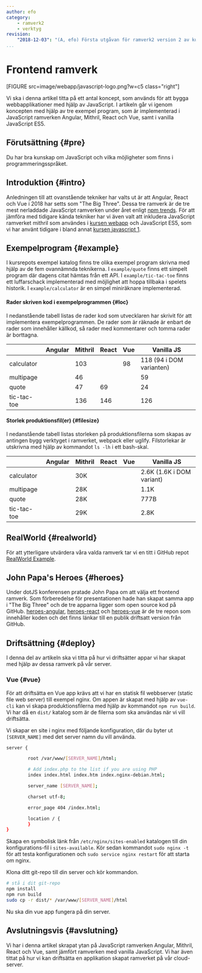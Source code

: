 ```yaml
---
author: efo
category:
    - ramverk2
    - verktyg
revision:
    "2018-12-03": "(A, efo) Första utgåvan för ramverk2 version 2 av kursen."
...
```

Frontend ramverk
==================================

[FIGURE src=image/webapp/javascript-logo.png?w=c5 class="right"]

Vi ska i denna artikel titta på ett antal koncept, som används för att bygga webbapplikationer med hjälp av JavaScript. I artikeln går vi igenom koncepten med hjälp av tre exempel program, som är implementerad i JavaScript ramverken Angular, Mithril, React och Vue, samt i vanilla JavaScript ES5.

<!--more-->



Förutsättning {#pre}
--------------------------------------

Du har bra kunskap om JavaScript och vilka möjligheter som finns i programmeringsspråket.



Introduktion {#intro}
--------------------------------------

Anledningen till att ovanstående tekniker har valts ut är att Angular, React och Vue i 2018 har setts som "The Big Three". Dessa tre ramverk är de tre mest nerladdade JavaScript ramverken under året enligt [npm trends](https://jsreport.io/javascript-frameworks-by-the-numbers-winter-2018/). För att jämföra med tidigare kända tekniker har vi även valt att inkludera JavaScript ramverket mithril som användes i [kursen webapp](https://dbwebb.se/kurser/webapp-v3) och JavaScript ES5, som vi har använt tidigare i bland annat [kursen javascript 1](https://dbwebb.se/kurser/javascript1-v2/).



Exempelprogram {#example}
--------------------------------------

I kursrepots exempel katalog finns tre olika exempel program skrivna med hjälp av de fem ovannämnda teknikerna. I `example/quote` finns ett simpelt program där dagens citat hämtas från ett API. I `example/tic-tac-toe` finns ett luffarschack implementerad med möjlighet att hoppa tillbaka i spelets historik. I `example/calculator` är en simpel miniräknare implementerad.



#### Rader skriven kod i exempelprogrammen {#loc}

I nedanstående tabell listas de rader kod som utvecklaren har skrivit för att implementera exempelprogrammen. De rader som är räknade är enbart de rader som innehåller källkod, så rader med kommentarer och tomma rader är borttagna.

|  | Angular | Mithril | React | Vue | Vanilla JS |
|-----|--------|--------|--------|---------|--------|
| calculator  |  | 103 |  | 98 | 118 (94 i DOM varianten) |
| multipage   |  |  46 |  |  |  59 |
| quote       |  |  47 |  69 |  |  24 |
| tic-tac-toe |  | 136 | 146 |  | 126 |



#### Storlek produktionsfil(er) {#filesize}

I nedanstående tabell listas storleken på produktionsfilerna som skapas av antingen bygg verktyget i ramverket, webpack eller uglify. Filstorlekar är utskrivna med hjälp av kommandot `ls -lh` i ett bash-skal.

|  | Angular | Mithril | React | Vue | Vanilla JS |
|-----|--------|--------|--------|---------|--------|
| calculator  |  | 30K |  |  | 2.6K (1.6K i DOM variant) |
| multipage   |  | 28K |  |  | 1.1K |
| quote       |  | 28K |  |  | 777B |
| tic-tac-toe |  | 29K |  |  | 2.8K |



RealWorld {#realworld}
--------------------------------------

För att ytterligare utvärdera våra valda ramverk tar vi en titt i GitHub repot [RealWorld Example](https://github.com/gothinkster/realworld).



John Papa's Heroes {#heroes}
--------------------------------------

Under dotJS konferensen pratade John Papa om att välja ett frontend ramverk. Som förberedelse för presentationen hade han skapat samma app i "The Big Three" och de tre apparna ligger som open source kod på GitHub. [heroes-angular](https://github.com/johnpapa/heroes-angular), [heroes-react](https://github.com/johnpapa/heroes-react) och [heroes-vue](https://github.com/johnpapa/heroes-vue) är de tre repon som innehåller koden och det finns länkar till en publik driftsatt version från GitHub.



Driftsättning {#deploy}
--------------------------------------

I denna del av artikeln ska vi titta på hur vi driftsätter appar vi har skapat med hjälp av dessa ramverk på vår server.



### Vue {#vue}

För att driftsätta en Vue app krävs att vi har en statisk fil webbserver (static file web server) till exempel nginx. Om appen är skapat med hjälp av `vue-cli` kan vi skapa produktionsfilerna med hjälp av kommandot `npm run build`. Vi har då en `dist/` katalog som är de filerna som ska användas när vi vill driftsätta.

Vi skapar en site i nginx med följande konfiguration, där du byter ut `[SERVER_NAME]` med det server namn du vill använda.

```bash
server {

        root /var/www/[SERVER_NAME]/html;

        # Add index.php to the list if you are using PHP
        index index.html index.htm index.nginx-debian.html;

        server_name [SERVER_NAME];

        charset utf-8;

        error_page 404 /index.html;

        location / {
        }
}
```

Skapa en symbolisk länk från `/etc/nginx/sites-enabled` katalogen till din konfigurations-fil i `sites-available`. Kör sedan kommandot `sudo nginx -t` för att testa konfigurationen och `sudo service nginx restart` för att starta om nginx.

Klona ditt git-repo till din server och kör kommandon.

```bash
# stå i dit git-repo
npm install
npm run build
sudo cp -r dist/* /var/www/[SERVER_NAME]/html
```

Nu ska din vue app fungera på din server.



Avslutningsvis {#avslutning}
--------------------------------------

Vi har i denna artikel skrapat ytan på JavaScript ramverken Angular, Mithril, React och Vue, samt jämfört ramverken med vanilla JavaScript. Vi har även tittat på hur vi kan driftsätta en applikation skapat ramverket på vår cloud-server.
